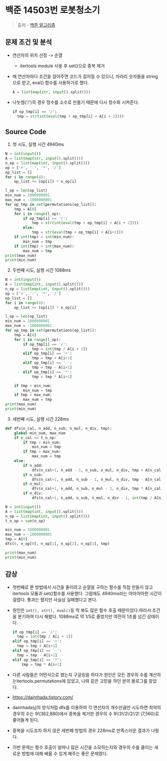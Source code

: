 # 백준 14503번 로봇청소기

> 출처 - [백준 알고리즘](https://www.acmicpc.net/)

## 문제 조건 및 분석

- 연산자의 위치 선정 -> 순열

  - itertools module 사용 후 set()으로 중복 제거

- 매 연산자마다 조건을 걸어주면 코드가 길어질 수 있으니, 차라리 숫자들을 string으로 받고, eval() 함수를 사용하기로 했다.

  ```python
  A = list(map(str, input().split()))
  ```

- 나눗셈('/')의 경우 정수를 소수로 만들기 때문에 다시 정수화 시켜준다.

  ```python
  if op_tmp[i] == '/':
    tmp = str(int(eval(tmp + op_tmp[i] + A[i + 1])))
  ```

## Source Code

1. 첫 시도, 실행 시간 4940ms

```python
N = int(input())
A = list(map(str, input().split()))
n_op = list(map(int, input().split()))
op = ['+', '-', '*', '/']
op_list = []
for i in range(4):
    op_list += [op[i]] * n_op[i]

l_op = len(op_list)
min_num = 1000000001
max_num = -1000000001
for op_tmp in set(permutations(op_list)):
    tmp = A[0]
    for i in range(l_op):
        if op_tmp[i] == '/':
            tmp = str(int(eval(tmp + op_tmp[i] + A[i + 1])))
        else:
            tmp = str(eval(tmp + op_tmp[i] + A[i+1]))
    if int(tmp) < int(min_num):
        min_num = tmp
    if int(tmp) > int(max_num):
        max_num = tmp
print(max_num)
print(min_num)
```

2. 두번째 시도, 실행 시간 1088ms

```python
N = int(input())
A = list(map(int, input().split()))
n_op = list(map(int, input().split()))
op = ['+', '-', '*', '/']
op_list = []
for i in range(4):
    op_list += [op[i]] * n_op[i]

l_op = len(op_list)
min_num = 1000000001
max_num = -1000000001
for op_tmp in set(permutations(op_list)):
    tmp = A[0]
    for i in range(l_op):
        if op_tmp[i] == '/':
            tmp = int(tmp / A[i + 1])
        elif op_tmp[i] == '+':
            tmp = tmp + A[i+1]
        elif op_tmp[i] == '-':
            tmp = tmp - A[i+1]
        elif op_tmp[i] == '*':
            tmp = tmp * A[i+1]

    if tmp < min_num:
        min_num = tmp
    if tmp > max_num:
        max_num = tmp
print(max_num)
print(min_num)
```

3. 세번째 시도, 실행 시간 228ms

```python
def dfs(n_cal, n_add, n_sub, n_mul, n_div, tmp):
    global min_num, max_num
    if n_cal == t_n_op:
        if tmp < min_num:
            min_num = tmp
        if tmp > max_num:
            max_num = tmp
    else:
        if n_add:
            dfs(n_cal+1, n_add - 1, n_sub, n_mul, n_div, tmp + A[n_cal + 1])
        if n_sub:
            dfs(n_cal+1, n_add, n_sub - 1, n_mul, n_div, tmp - A[n_cal + 1])
        if n_mul:
            dfs(n_cal+1, n_add, n_sub, n_mul - 1, n_div, tmp * A[n_cal + 1])
        if n_div:
            dfs(n_cal+1, n_add, n_sub, n_mul, n_div - 1, int(tmp / A[n_cal + 1]))

N = int(input())
A = list(map(int, input().split()))
n_op = list(map(int, input().split()))
t_n_op = sum(n_op)

min_num = 1000000001
max_num = -1000000001
tmp = A[0]
dfs(0, n_op[0], n_op[1], n_op[2], n_op[3], tmp)

print(max_num)
print(min_num)
```

## 감상

- 첫번째로 푼 방법에서 시간을 줄이려고 순열을 구하는 함수를 직접 만들지 않고 itertools 모듈과 set()함수를 사용했다. 그럼에도 4940ms라는 어마어마한 시간이 걸렸다. 통과는 했지만 사실상 실패했다고 본다.

- 원인은 `int(), str(), eval()`등 딱 봐도 많은 함수 호출 때문이었다.따라서 조건을 분기하여 다시 해봤다. 1088ms로 약 1/5로 줄었지만 여전히 1초를 넘긴 상태이다.

  ```python
  if op_tmp[i] == '/':
    tmp = int(tmp / A[i + 1])
  elif op_tmp[i] == '+':
    tmp = tmp + A[i+1]
  elif op_tmp[i] == '-':
    tmp = tmp - A[i+1]
  elif op_tmp[i] == '*':
      tmp = tmp * A[i+1]
  ```

- 다른 사람들은 어떤식으로 했는지 구글링을 하다가 원인은 모든 경우의 수를 계산하는itertools.permutations에 있었고, 나와 같은 고민을 하던 분의 블로그를 찾았다.

- https://daimhada.tistory.com/

- daimhada님의 방식처럼 dfs를 이용하여 각 연산자의 개수만큼만 시도하면 최악의 경우의 수는 9!(362,880)에서 중복을 제거한 경우의 수 9!/3!/2!/2!/2! (7,560)로 줄어들게 된다.

- 중복을 시도조차 하지 않은 세번째 방법의 경우 228ms로 만족스러운 결과가 나왔다.

- 이번 문제는 함수 호출이 얼마나 많은 시간을 소모하는지와 경우의 수를 줄이는 새로운 방법에 대해 배울 수 있게 해주는 좋은 문제였다.
